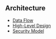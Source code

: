 ## Architecture

- [Data Flow](./data-flow.md)
- [High-Level Design](./high-level-design.md)
- [Security Model](./security-model.md)
